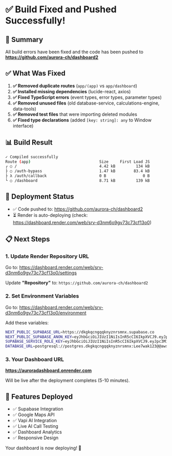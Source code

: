 # ✅ Build Fixed and Pushed Successfully!

## 🎉 **Summary**

All build errors have been fixed and the code has been pushed to **https://github.com/aurora-ch/dashboard2**

## ✅ **What Was Fixed**

1. **✅ Removed duplicate routes** (`app/(app)` vs `app/dashboard`)
2. **✅ Installed missing dependencies** (lucide-react, axios)
3. **✅ Fixed TypeScript errors** (event types, error types, parameter types)
4. **✅ Removed unused files** (old database-service, calculations-engine, data-tools)
5. **✅ Removed test files** that were importing deleted modules
6. **✅ Fixed type declarations** (added `[key: string]: any` to Window interface)

## 📊 **Build Result**

```bash
✓ Compiled successfully
Route (app)                              Size     First Load JS
┌ ○ /                                    4.42 kB         134 kB
├ ○ /auth-bypass                         1.47 kB        83.4 kB
├ λ /auth/callback                       0 B                0 B
└ ○ /dashboard                           8.71 kB         139 kB
```

## 🚀 **Deployment Status**

- ✅ Code pushed to: https://github.com/aurora-ch/dashboard2
- ⏳ Render is auto-deploying (check: https://dashboard.render.com/web/srv-d3nm6o9gv73c73cf13o0)

## 📋 **Next Steps**

### **1. Update Render Repository URL**

Go to: https://dashboard.render.com/web/srv-d3nm6o9gv73c73cf13o0/settings

Update **"Repository"** to: `https://github.com/aurora-ch/dashboard2`

### **2. Set Environment Variables**

Go to: https://dashboard.render.com/web/srv-d3nm6o9gv73c73cf13o0/environment

Add these variables:

```bash
NEXT_PUBLIC_SUPABASE_URL=https://dkgkqcngqqknyznrsmnx.supabase.co
NEXT_PUBLIC_SUPABASE_ANON_KEY=eyJhbGciOiJIUzI1NiIsInR5cCI6IkpXVCJ9.eyJpc3MiOiJzdXBhYmFzZSIsInJlZiI6ImRrZ2txY25ncXFrbnl6bnJzbW54Iiwicm9sZSI6ImFub24iLCJpYXQiOjE3NjAyMDAyNDQsImV4cCI6MjA3NTc3NjI0NH0.ffPfkyWedtVpiWo3jRsglRekPSPSYD7N-tqEB_erVL0
SUPABASE_SERVICE_ROLE_KEY=eyJhbGciOiJIUzI1NiIsInR5cCI6IkpXVCJ9.eyJpc3MiOiJzdXBhYmFzZSIsInJlZiI6ImRrZ2txY25ncXFrbnl6bnJzbW54Iiwicm9sZSI6InNlcnZpY2Vfcm9sZSIsImlhdCI6MTc2MDIwMDI0NCwiZXhwIjoyMDc1Nzc2MjQ0fQ.RKf5KOj-O4Kkrlx1U-emN-NXGboGI5dLQctH287qriw
DATABASE_URL=postgresql://postgres.dkgkqcngqqknyznrsmnx:Lee7wak123@@aws-1-eu-west-2.pooler.supabase.com:6543/postgres
```

### **3. Your Dashboard URL**

**https://auroradashboard.onrender.com**

Will be live after the deployment completes (5-10 minutes).

## 🎯 **Features Deployed**

- ✅ Supabase Integration
- ✅ Google Maps API
- ✅ Vapi AI Integration  
- ✅ Live AI Call Testing
- ✅ Dashboard Analytics
- ✅ Responsive Design

Your dashboard is now deploying! 🚀
